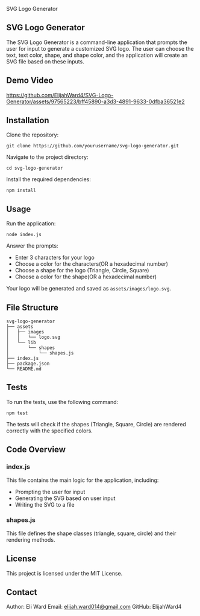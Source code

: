 SVG Logo Generator
## SVG Logo Generator

The SVG Logo Generator is a command-line application that prompts the user for input to generate a customized SVG logo. The user can choose the text, text color, shape, and shape color, and the application will create an SVG file based on these inputs.

## Demo Video


https://github.com/ElijahWard4/SVG-Logo-Generator/assets/97565223/bff45890-a3d3-4891-9633-0dfba36521e2



## Installation
Clone the repository:

```
git clone https://github.com/yourusername/svg-logo-generator.git
```

Navigate to the project directory:

```
cd svg-logo-generator
```

Install the required dependencies:

```
npm install
```
## Usage

Run the application:

```
node index.js
```

Answer the prompts:

- Enter 3 characters for your logo
- Choose a color for the characters(OR a hexadecimal number)
- Choose a shape for the logo (Triangle, Circle, Square)
- Choose a color for the shape(OR a hexadecimal number)

Your logo will be generated and saved as `assets/images/logo.svg`.

## File Structure

```
svg-logo-generator
├── assets
│   ├── images
│   │   └── logo.svg
│   └── lib
│       └── shapes
│           └── shapes.js
├── index.js
├── package.json
└── README.md
```

## Tests

To run the tests, use the following command:

```
npm test
```

The tests will check if the shapes (Triangle, Square, Circle) are rendered correctly with the specified colors.

## Code Overview

### index.js

This file contains the main logic for the application, including:

- Prompting the user for input
- Generating the SVG based on user input
- Writing the SVG to a file

### shapes.js

This file defines the shape classes (triangle, square, circle) and their rendering methods.

## License

This project is licensed under the MIT License.

## Contact

Author: Eli Ward
Email: elijah.ward014@gmail.com
GitHub: ElijahWard4
